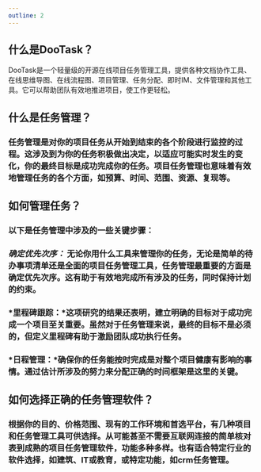 ```yaml
---
outline: 2
---
```


## 什么是DooTask？

DooTask是一个轻量级的开源在线项目任务管理工具，提供各种文档协作工具、在线思维导图、在线流程图、项目管理、任务分配、即时IM、文件管理和其他工具。它可以帮助团队有效地推进项目，使工作更轻松。

## 什么是任务管理？

### 任务管理是对你的项目任务从开始到结束的各个阶段进行监控的过程。这涉及到为你的任务积极做出决定，以适应可能实时发生的变化，你的最终目标是成功完成你的任务。项目任务管理也意味着有效地管理任务的各个方面，如预算、时间、范围、资源、复现等。

## 如何管理任务？

### 以下是任务管理中涉及的一些关键步骤：
    
### *确定优先次序：* 无论你用什么工具来管理你的任务，无论是简单的待办事项清单还是全面的项目任务管理工具，任务管理最重要的方面是确定优先次序。这有助于有效地完成所有涉及的任务，同时保持计划的约束。
    
### *里程碑跟踪：*这项研究的结果还表明，建立明确的目标对于成功完成一个项目至关重要。虽然对于任务管理来说，最终的目标不是必须的，但定义里程碑有助于激励团队成功执行任务。
    
### *日程管理：*确保你的任务能按时完成是对整个项目健康有影响的事情。通过估计所涉及的努力来分配正确的时间框架是这里的关键。
    
## 如何选择正确的任务管理软件？
    
### 根据你的目的、价格范围、现有的工作环境和首选平台，有几种项目和任务管理工具可供选择。从可能甚至不需要互联网连接的简单核对表到成熟的项目任务管理软件，功能多种多样。也有适合特定行业的软件选择，如建筑、IT或教育，或特定功能，如crm任务管理。